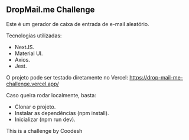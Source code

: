 
## DropMail.me Challenge

Este é um gerador de caixa de entrada de e-mail aleatório.

Tecnologias utilizadas:
- NextJS.
- Material UI.
- Axios.
- Jest.

O projeto pode ser testado diretamente no Vercel: https://drop-mail-me-challenge.vercel.app/

Caso queira rodar localmente, basta:

- Clonar o projeto.
- Instalar as dependências (npm install).
- Inicializar (npm run dev).

This is a challenge by Coodesh
